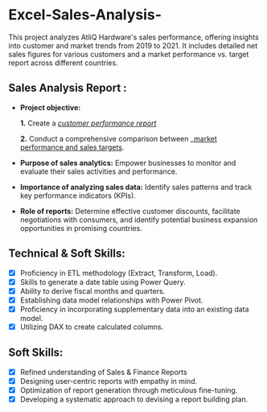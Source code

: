 # Excel-Sales-Analysis-
This project analyzes AtliQ Hardware's sales performance, offering insights into customer and market trends from 2019 to 2021. It includes detailed net sales figures for various customers and a market performance vs. target report across different countries.
## Sales Analysis Report :

- **Project objective:** 

    **1.** Create a _[customer performance report](https://github.com/Ankita2Sharma/Excel-Sales--Analytics-/blob/main/Customer%20Performance%20Report.pdf)_ 

    **2.** Conduct a comprehensive comparison between _[market performance and sales targets](https://github.com/Ankita2Sharma/Excel-Sales-Analytics-/blob/main/Market%20Performance%20vs%20Target%20Report.pdf).

- **Purpose of sales analytics:** Empower businesses to monitor and evaluate their sales activities and performance.

- **Importance of analyzing sales data:** Identify sales patterns and track key performance indicators (KPIs).

- **Role of reports:** Determine effective customer discounts, facilitate negotiations with consumers, and identify potential business expansion opportunities in promising countries.


## Technical & Soft Skills:
- [x]	Proficiency in ETL methodology (Extract, Transform, Load).
- [x]	Skills to generate a date table using Power Query.
- [x]	Ability to derive fiscal months and quarters.
- [x]	Establishing data model relationships with Power Pivot.
- [x]	Proficiency in incorporating supplementary data into an existing data model.
- [x]	Utilizing DAX to create calculated columns.

## Soft Skills:
- [x]	Refined understanding of Sales & Finance Reports
- [x]	Designing user-centric reports with empathy in mind.
- [x]	Optimization of report generation through meticulous fine-tuning.
- [x]	Developing a systematic approach to devising a report building plan.
